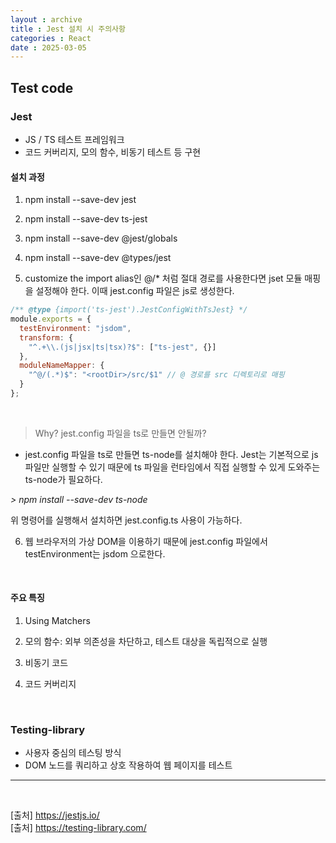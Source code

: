```yaml
---
layout : archive
title : Jest 설치 시 주의사항
categories : React
date : 2025-03-05
---
```

## Test code

### Jest

- JS / TS 테스트 프레임워크
- 코드 커버리지, 모의 함수, 비동기 테스트 등 구현

#### 설치 과정

1. npm install --save-dev jest

2. npm install --save-dev ts-jest

3. npm install --save-dev @jest/globals

4. npm install --save-dev @types/jest

5. customize the import alias인 @/* 처럼 절대 경로를 사용한다면 jset 모듈 매핑을 설정해야 한다. 이때 jest.config 파일은 js로 생성한다.
```javascript
/** @type {import('ts-jest').JestConfigWithTsJest} */
module.exports = {
  testEnvironment: "jsdom",
  transform: {
    "^.+\\.(js|jsx|ts|tsx)?$": ["ts-jest", {}]
  },
  moduleNameMapper: {
    "^@/(.*)$": "<rootDir>/src/$1" // @ 경로를 src 디렉토리로 매핑
  }
};

```
<br />

> Why? jest.config 파일을 ts로 만들면 안될까?
- jest.config 파일을 ts로 만들면 ts-node를 설치해야 한다. Jest는 기본적으로 js 파일만 실행할 수 있기 때문에 ts 파일을 런타임에서 직접 실행할 수 있게 도와주는 ts-node가 필요하다.

*> npm install --save-dev ts-node*

위 명령어를 실행해서 설치하면 jest.config.ts 사용이 가능하다. 

6. 웹 브라우저의 가상 DOM을 이용하기 때문에 jest.config 파일에서 testEnvironment는 jsdom 으로한다. 

<br />

#### 주요 특징

1. Using Matchers

2. 모의 함수: 외부 의존성을 차단하고, 테스트 대상을 독립적으로 실행

3. 비동기 코드

4. 코드 커버리지

<br />

### Testing-library

- 사용자 중심의 테스팅 방식
- DOM 노드를 쿼리하고 상호 작용하여 웹 페이지를 테스트
---

<br />

[출처] https://jestjs.io/
<br />
[출처] https://testing-library.com/